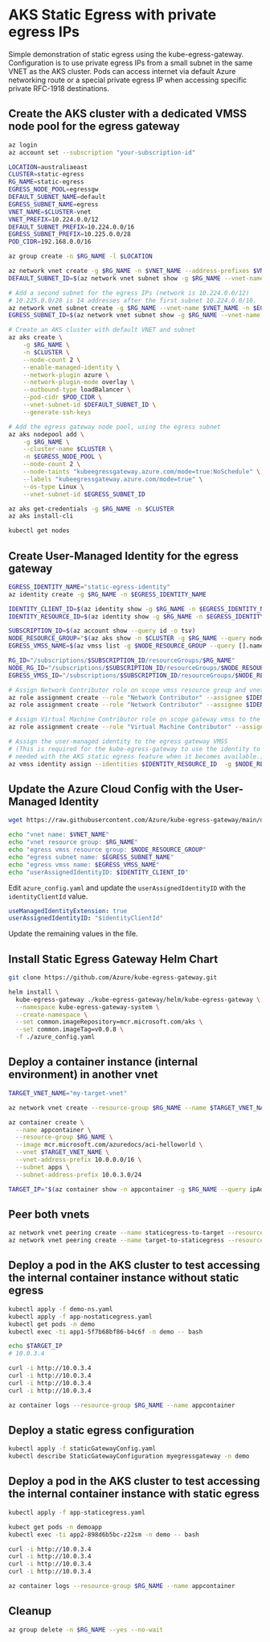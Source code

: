 # AKS Static Egress with private egress IPs

Simple demonstration of static egress using the kube-egress-gateway.
Configuration is to use private egress IPs from a small subnet in the same VNET as the AKS cluster.
Pods can access internet via default Azure networking route or a special private egress IP when accessing specific private RFC-1918 destinations.

## Create the AKS cluster with a dedicated VMSS node pool for the egress gateway

```sh
az login
az account set --subscription "your-subscription-id"

LOCATION=australiaeast
CLUSTER=static-egress
RG_NAME=static-egress
EGRESS_NODE_POOL=egressgw
DEFAULT_SUBNET_NAME=default
EGRESS_SUBNET_NAME=egress
VNET_NAME=$CLUSTER-vnet
VNET_PREFIX=10.224.0.0/12
DEFAULT_SUBNET_PREFIX=10.224.0.0/16
EGRESS_SUBNET_PREFIX=10.225.0.0/28
POD_CIDR=192.168.0.0/16

az group create -n $RG_NAME -l $LOCATION

az network vnet create -g $RG_NAME -n $VNET_NAME --address-prefixes $VNET_PREFIX --subnet-name $DEFAULT_SUBNET_NAME --subnet-prefixes $DEFAULT_SUBNET_PREFIX
DEFAULT_SUBNET_ID=$(az network vnet subnet show -g $RG_NAME --vnet-name $VNET_NAME --name $DEFAULT_SUBNET_NAME --query id -o tsv)

# Add a second subnet for the egress IPs (network is 10.224.0.0/12)
# 10.225.0.0/28 is 14 addresses after the first subnet 10.224.0.0/16.
az network vnet subnet create -g $RG_NAME --vnet-name $VNET_NAME -n $EGRESS_SUBNET_NAME --address-prefixes $EGRESS_SUBNET_PREFIX
EGRESS_SUBNET_ID=$(az network vnet subnet show -g $RG_NAME --vnet-name $VNET_NAME -n $EGRESS_SUBNET_NAME --query id -o tsv)

# Create an AKS cluster with default VNET and subnet
az aks create \
    -g $RG_NAME \
    -n $CLUSTER \
    --node-count 2 \
    --enable-managed-identity \
    --network-plugin azure \
    --network-plugin-mode overlay \
    --outbound-type loadBalancer \
    --pod-cidr $POD_CIDR \
    --vnet-subnet-id $DEFAULT_SUBNET_ID \
    --generate-ssh-keys

# Add the egress gateway node pool, using the egress subnet
az aks nodepool add \
    -g $RG_NAME \
    --cluster-name $CLUSTER \
    -n $EGRESS_NODE_POOL \
    --node-count 2 \
    --node-taints "kubeegressgateway.azure.com/mode=true:NoSchedule" \
    --labels "kubeegressgateway.azure.com/mode=true" \
    --os-type Linux \
    --vnet-subnet-id $EGRESS_SUBNET_ID

az aks get-credentials -g $RG_NAME -n $CLUSTER
az aks install-cli

kubectl get nodes
```

## Create User-Managed Identity for the egress gateway

```sh
EGRESS_IDENTITY_NAME="static-egress-identity"
az identity create -g $RG_NAME -n $EGRESS_IDENTITY_NAME

IDENTITY_CLIENT_ID=$(az identity show -g $RG_NAME -n $EGRESS_IDENTITY_NAME -o tsv --query "clientId")
IDENTITY_RESOURCE_ID=$(az identity show -g $RG_NAME -n $EGRESS_IDENTITY_NAME -o tsv --query "id")

SUBSCRIPTION_ID=$(az account show --query id -o tsv)
NODE_RESOURCE_GROUP="$(az aks show -n $CLUSTER -g $RG_NAME --query nodeResourceGroup -o tsv)"
EGRESS_VMSS_NAME=$(az vmss list -g $NODE_RESOURCE_GROUP --query [].name -o tsv | grep $EGRESS_NODE_POOL)

RG_ID="/subscriptions/$SUBSCRIPTION_ID/resourceGroups/$RG_NAME"
NODE_RG_ID="/subscriptions/$SUBSCRIPTION_ID/resourceGroups/$NODE_RESOURCE_GROUP"
EGRESS_VMSS_ID="/subscriptions/$SUBSCRIPTION_ID/resourceGroups/$NODE_RESOURCE_GROUP/providers/Microsoft.Compute/virtualMachineScaleSets/$EGRESS_VMSS_NAME"

# Assign Network Contributor role on scope vmss resource group and vnet resource group to the identity
az role assignment create --role "Network Contributor" --assignee $IDENTITY_CLIENT_ID --scope $RG_ID
az role assignment create --role "Network Contributor" --assignee $IDENTITY_CLIENT_ID --scope $NODE_RG_ID

# Assign Virtual Machine Contributor role on scope gateway vmss to the identity
az role assignment create --role "Virtual Machine Contributor" --assignee $IDENTITY_CLIENT_ID --scope $EGRESS_VMSS_ID

# Assign the user-managed identity to the egress gateway VMSS
# (This is required for the kube-egress-gateway to use the identity to assign the egress IPs but won't be
# needed with the AKS static egress feature when it becomes available.)
az vmss identity assign --identities $IDENTITY_RESOURCE_ID  -g $NODE_RESOURCE_GROUP -n $EGRESS_VMSS_NAME
```

## Update the Azure Cloud Config with the User-Managed Identity

```sh
wget https://raw.githubusercontent.com/Azure/kube-egress-gateway/main/docs/samples/sample_azure_config_msi.yaml -O azure_config.yaml

echo "vnet name: $VNET_NAME"
echo "vnet resource group: $RG_NAME"
echo "egress vmss resource group: $NODE_RESOURCE_GROUP"
echo "egress subnet name: $EGRESS_SUBNET_NAME"
echo "egress vmss name: $EGRESS_VMSS_NAME"
echo "userAssignedIdentityID: $IDENTITY_CLIENT_ID"
```

Edit `azure_config.yaml` and update the `userAssignedIdentityID` with the `identityClientId` value.

```yaml
useManagedIdentityExtension: true
userAssignedIdentityID: "$identityClientId"
```

Update the remaining values in the file.

## Install Static Egress Gateway Helm Chart

```sh
git clone https://github.com/Azure/kube-egress-gateway.git

helm install \
  kube-egress-gateway ./kube-egress-gateway/helm/kube-egress-gateway \
  --namespace kube-egress-gateway-system \
  --create-namespace \
  --set common.imageRepository=mcr.microsoft.com/aks \
  --set common.imageTag=v0.0.8 \
  -f ./azure_config.yaml
```

## Deploy a container instance (internal environment) in another vnet

```sh
TARGET_VNET_NAME="my-target-vnet"

az network vnet create --resource-group $RG_NAME --name $TARGET_VNET_NAME --location $LOCATION --address-prefix 10.0.0.0/16

az container create \
  --name appcontainer \
  --resource-group $RG_NAME \
  --image mcr.microsoft.com/azuredocs/aci-helloworld \
  --vnet $TARGET_VNET_NAME \
  --vnet-address-prefix 10.0.0.0/16 \
  --subnet apps \
  --subnet-address-prefix 10.0.3.0/24

TARGET_IP="$(az container show -n appcontainer -g $RG_NAME --query ipAddress.ip -o tsv)"
```

## Peer both vnets

```sh
az network vnet peering create --name staticegress-to-target --resource-group $RG_NAME --vnet-name $VNET_NAME --remote-vnet $TARGET_VNET_NAME --allow-vnet-access
az network vnet peering create --name target-to-staticegress --resource-group $RG_NAME --vnet-name $TARGET_VNET_NAME --remote-vnet $VNET_NAME --allow-vnet-access
```

## Deploy a pod in the AKS cluster to test accessing the internal container instance without static egress

```sh
kubectl apply -f demo-ns.yaml
kubectl apply -f app-nostaticegress.yaml
kubectl get pods -n demo
kubectl exec -ti app1-5f7b68bf86-b4c6f -n demo -- bash

echo $TARGET_IP
# 10.0.3.4

curl -i http://10.0.3.4
curl -i http://10.0.3.4
curl -i http://10.0.3.4
curl -i http://10.0.3.4

az container logs --resource-group $RG_NAME --name appcontainer
```

## Deploy a static egress configuration

```sh
kubectl apply -f staticGatewayConfig.yaml
kubectl describe StaticGatewayConfiguration myegressgateway -n demo
```

## Deploy a pod in the AKS cluster to test accessing the internal container instance with static egress

```sh
kubectl apply -f app-staticegress.yaml

kubect get pods -n demoapp
kubectl exec -ti app2-898d6b5bc-z22sm -n demo -- bash

curl -i http://10.0.3.4
curl -i http://10.0.3.4
curl -i http://10.0.3.4
curl -i http://10.0.3.4

az container logs --resource-group $RG_NAME --name appcontainer
```

## Cleanup

```sh
az group delete -n $RG_NAME --yes --no-wait
```
